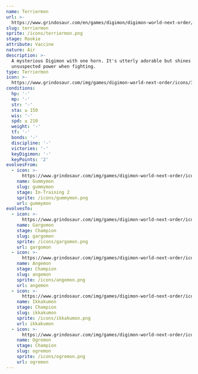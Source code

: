 ```yaml
---
name: Terriermon
url: >-
  https://www.grindosaur.com/en/games/digimon/digimon-world-next-order/digimon/34-terriermon
slug: terriermon
sprite: /icons/terriermon.png
stage: Rookie
attribute: Vaccine
nature: Air
description: >-
  A mysterious Digimon with one horn. It's utterly adorable but shines with an
  unsuspected power when fighting.
type: Terriermon
icon: >-
  https://www.grindosaur.com/img/games/digimon-world-next-order/icons/34-terriermon-icon.png
conditions:
  hp: '-'
  mp: '-'
  str: '-'
  sta: ≥ 150
  wis: '-'
  spd: ≥ 210
  weight: '-'
  tf: '-'
  bonds: '-'
  discipline: '-'
  victories: '-'
  keyDigimon: '-'
  keyPoints: '2'
evolvesFrom:
  - icon: >-
      https://www.grindosaur.com/img/games/digimon-world-next-order/icons/18-gummymon-icon-small.png
    name: Gummymon
    slug: gummymon
    stage: In-Training 2
    sprite: /icons/gummymon.png
    url: gummymon
evolvesTo:
  - icon: >-
      https://www.grindosaur.com/img/games/digimon-world-next-order/icons/70-gargomon-icon-small.png
    name: Gargomon
    stage: Champion
    slug: gargomon
    sprite: /icons/gargomon.png
    url: gargomon
  - icon: >-
      https://www.grindosaur.com/img/games/digimon-world-next-order/icons/62-angemon-icon-small.png
    name: Angemon
    stage: Champion
    slug: angemon
    sprite: /icons/angemon.png
    url: angemon
  - icon: >-
      https://www.grindosaur.com/img/games/digimon-world-next-order/icons/64-ikkakumon-icon-small.png
    name: Ikkakumon
    stage: Champion
    slug: ikkakumon
    sprite: /icons/ikkakumon.png
    url: ikkakumon
  - icon: >-
      https://www.grindosaur.com/img/games/digimon-world-next-order/icons/78-ogremon-icon-small.png
    name: Ogremon
    stage: Champion
    slug: ogremon
    sprite: /icons/ogremon.png
    url: ogremon
---
```


